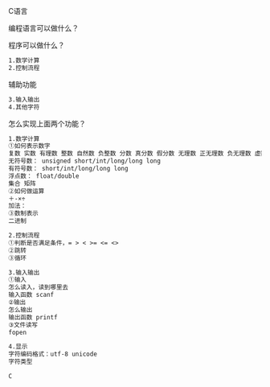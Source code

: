 C语言

编程语言可以做什么？

程序可以做什么？

```markdown
1.数学计算
2.控制流程
```

辅助功能

```markdown
3.输入输出
4.其他字符
```

怎么实现上面两个功能？

```markdown
1.数学计算
①如何表示数字
复数 实数 有理数 整数 自然数 负整数 分数 真分数 假分数 无理数 正无理数 负无理数 虚数 纯虚数 非纯虚数
无符号数： unsigned short/int/long/long long
有符号数： short/int/long/long long
浮点数： float/double
集合 矩阵 
②如何做运算
＋-×÷
加法：
③数制表示
二进制 
```



```markdown
2.控制流程
①判断是否满足条件，= > < >= <= <> 
②跳转
③循环
```



```markdown
3.输入输出
①输入
怎么读入，读到哪里去
输入函数 scanf
②输出
怎么输出
输出函数 printf
③文件读写
fopen
```



```markdown
4.显示
字符编码格式：utf-8 unicode
字符类型
```





```c
C
```

